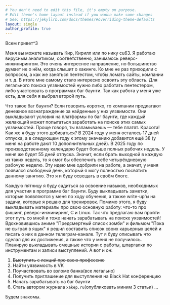 ```yaml
---
# You don't need to edit this file, it's empty on purpose.
# Edit theme's home layout instead if you wanna make some changes
# See: https://jekyllrb.com/docs/themes/#overriding-theme-defaults
layout: single
author_profile: true
---
```


Всем привет^3

Меня вы можете называть Кир, Кирилл или по нику cu63. Я работаю вирусным аналитиком, соответственно, занимаюсь реверс-инжинирингом. Это очень интересное направление, но большинство думает не о нём, когда слышит о хакинге. Ко мне не раз приходили с вопросом, а как же заняться пентестом, чтобы ломать сайты, компании и т. д. В итоге мне самому стало интересно освоить эту область. Для легального поиска уязвимостей нужно либо работать пентестером, либо участвовать в программах баг баунти. Так как работа у меня уже есть, для себя я выбрал второй путь.

Что такое баг баунти? Если говорить коротко, то компании предлагают денежное вознаграждение за найденные у них уязвимости. Они выкладывают условия на платформы по баг баунти, где каждый желающий может попытаться заработать на поиске этих самых уязвимостей. Проще говоря, ты взламываешь — тебе платят. Красота! Как же я буду этого добиваться? В 2024 году у меня осталось 17 дней отпуска, а в следующем году к этому значению добавится ещё 38 (у меня на работе дают 10 дополнительных дней). В 2025 году по производственному календарю будет больше полных рабочих недель. У меня же будет 55 дней отпуска. Значит, если брать выходной в каждую из таких недель, то я смог бы обеспечить себе четырёхдневную рабочую неделю. Эту идею мне одобрили на работе, а значит, у меня появился свободный день, который я могу полностью посвятить данному занятию. Это я и буду освещать в своём блоге.

Каждую пятницу я буду садиться за освоение навыков, необходимых для участия в программе баг баунти. Буду выкладывать заметки, которые появляются у меня по ходу обучения, а также write-up'ы на задачи, которые я решаю для тренировок. Помимо этого, я буду выкладывать материалы про свою основную работу: что-то про фишинг, реверс-инжиниринг, C и Linux. Так что предлагаю вам пройти этот путь со мной и тоже начать зарабатывать на поиске уязвимостей!
Вдохновившись аниме "Предсмертный список зомби" и фильмом "Пока не сыграл в ящик" я решил составить список своих карьерных целей и писать о них в данном телеграм-канале. Тут я буду описывать что сделал для их достижения, а также что у меня не получилось. Планирую выкладывать смешные истории с работы, шпаргалки по инструментам и записи выступлений. А вот и он:
  1. ~~Выступить с лекций про свою профессию~~
  2. Найти уязвимость в VK
  3. Поучаствовать во взломе банка(все легально)
  4. Получить приглашение для выступления на Black Hat конференцию
  5. Начать зарабатывать на баг баунти
  6. Стать автором журнала `xakep.ru`(опубликовать миним 3 статьи)
  ...
  
   Будем знакомы.

  
